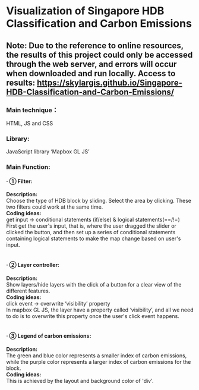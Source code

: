 # Visualization of Singapore HDB Classification and Carbon Emissions
## Note: Due to the reference to online resources, the results of this project could only be accessed through the web server, and errors will occur when downloaded and run locally. Access to results: https://skylargis.github.io/Singapore-HDB-Classification-and-Carbon-Emissions/

### Main technique：<br />
HTML, JS and CSS

### Library:<br />
JavaScript library ‘Mapbox GL JS’

### Main Function:<br />
#### · ① Filter: <br />
**Description:  <br />**
Choose the type of HDB block by sliding. Select the area by clicking. These two filters could work at the same time.<br />
**Coding ideas: <br />**
get input → conditional statements (if/else) & logical  statements(==/!=)<br />
First get the user's input, that is, where the user dragged the slider or clicked the button, and then set up a series of conditional statements containing logical  statements  to make the map change based on user's input.<br />
<br />

#### · ② Layer controller:  <br />
**Description: <br />**
Show layers/hide layers with the click of a button for a clear view of the different features.<br />
**Coding ideas: <br />**
click event → overwrite ‘visibility’ property<br />
In mapbox GL JS, the layer have a property called ‘visibility’, and all we need to do is to overwrite this property once the user's click event happens.<br />
<br />

#### · ③ Legend of carbon emissions:  <br />
**Description:  <br />**
The green and blue color represents a smaller index of carbon emissions, while the purple color represents a larger index of carbon emissions for the block.<br />
**Coding ideas:  <br />**
This is achieved by the layout and background color of 'div'.<br />


